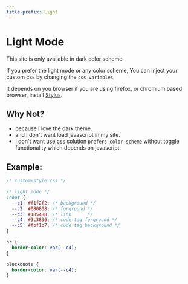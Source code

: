 ```yaml
---
title-prefix: Light
---
```


# Light Mode

This site is only available in dark color scheme. 

If you prefer the light mode or any color scheme,
You can inject your custom css by changing the `css variables`

It depends on you browser if you are using firefox, or chromium based browser,
install [Stylus](https://github.com/openstyles/stylus/).

## Why Not?

- because I love the dark theme.
- and I don't want load javascript in my site.
- I don't want use css solution `prefers-color-scheme` without toggle
functionality which depends on javascript.

## Example:

```css
/* custom-style.css */

/* light mode */
:root {
  --c1: #f1f2f2; /* background */
  --c2: #080808; /* forground */
  --c3: #185488; /* link      */
  --c4: #3c3836; /* code tag forground */
  --c5: #fbf1c7; /* code tag background */ 
}

hr {
  border-color: var(--c4);
}

blockquote {
  border-color: var(--c4);
}

```
